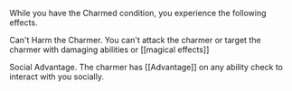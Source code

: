 While you have the Charmed condition, you experience the following effects.

Can't Harm the Charmer. You can't attack the charmer or target the charmer with damaging abilities or [[magical effects]]

Social Advantage. The charmer has [[Advantage]] on any ability check to interact with you socially.